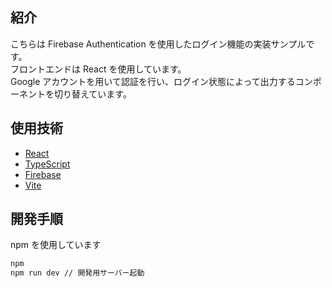 ## 紹介

こちらは Firebase Authentication を使用したログイン機能の実装サンプルです。  
フロントエンドは React を使用しています。  
Google アカウントを用いて認証を行い、ログイン状態によって出力するコンポーネントを切り替えています。

## 使用技術

- [React](https://ja.react.dev/)
- [TypeScript](https://www.typescriptlang.org/)
- [Firebase](https://firebase.google.com/?hl=ja)
- [Vite](https://ja.vitejs.dev/)

## 開発手順

npm を使用しています

```bash
npm
npm run dev // 開発用サーバー起動

```
